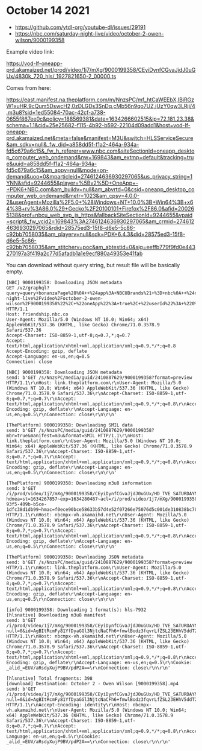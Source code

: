 # October 14 2021

- https://github.com/ytdl-org/youtube-dl/issues/29191
- https://nbc.com/saturday-night-live/video/october-2-owen-wilson/9000199358

Example video link:

<https://vod-lf-oneapp-prd.akamaized.net/prod/video/1j7/mXg/9000199358/CEyiDynfCGvaJjdJ0uGUx/4830k_720_hls/_1927821650-2_00000.ts>

Comes from here:

<https://east.manifest.na.theplatform.com/m/NnzsPC/mf_htCaWEEbX,IBiRGzW1xuHR,9cQum5DswcH2,0zDLGDs3SnDq,cMb56n9qo7UZ,jUzY0qw3LRjj/4.m3u8?sid=1ed55084-70ac-42cf-a738-0655f867ee0c&policy=188569381&date=1634266602515&ip=72.181.23.38&schema=1.1&cid=25e25682-f115-4b92-b592-22104d09add1&host=vod-lf-oneapp-prd.akamaized.net&meta=false&manifest=M3U&switch=HLSServiceSecure&am_sdkv=null&_fw_did=a858dd5f-f1a2-464a-934a-fd5c679a6c15&_fw_h_referer=www.nbc.com&siteSectionId=oneapp_desktop_computer_web_ondemand&nw=169843&am_extmp=default&tracking=true&uuid=a858dd5f-f1a2-464a-934a-fd5c679a6c15&am_appv=null&mode=on-demand&uoo=0&mparticleid=2746124636930297065&us_privacy_string=1YNN&sfid=9244655&player=%5Bv2%5D+OneApp+-+PDK6+NBC.com&am_buildv=null&am_abvrtd=0&csid=oneapp_desktop_computer_web_ondemand&metr=1023&am_cpsv=4.0.0-2&userAgent=Mozilla%2F5.0+%28Windows+NT+10.0%3B+Win64%3B+x64%3B+rv%3A86.0%29+Gecko%2F20100101+Firefox%2F86.0&afid=200265138&prof=nbcu_web_svp_js_https&fallbackSiteSectionId=9244655&vpaid=script&_fw_vcid2=169843%3A2746124636930297065&am_crmid=2746124636930297065&rdid=28575ed3-15f8-d6e5-5c86-c92bb7058035&am_playerv=null&sdk=PDK+6.4.3&did=28575ed3-15f8-d6e5-5c86-c92bb7058035&am_stitcherv=poc&am_abtestid=0&sig=eeffb779f9fd0e443270197a3f419a2c77d5afadb1a1e9ecf880a49353e41fab>

You can download without query string, but result file will be basically empty.

~~~
[NBC] 9000199358: Downloading JSON metadata
GET /v2/graphql?query=query+bonanzaPage%28%0A++%24app%3A+NBCUBrands%21+%3D+nbc%0A++%24name%3A+String%21%0A++%24oneApp%3A+Boolean%0A++%24platform%3A+SupportedPlatforms%21+%3D+web%0A++%24type%3A+EntityPageType%21+%3D+VIDEO%0A++%24userId%3A+String%21%0A%29+%7B%0A++bonanzaPage%28%0A++++app%3A+%24app%0A++++name%3A+%24name%0A++++oneApp%3A+%24oneApp%0A++++platform%3A+%24platform%0A++++type%3A+%24type%0A++++userId%3A+%24userId%0A++%29+%7B%0A++++metadata+%7B%0A++++++...+on+VideoPageData+%7B%0A++++++++description%0A++++++++episodeNumber%0A++++++++keywords%0A++++++++locked%0A++++++++mpxAccountId%0A++++++++mpxGuid%0A++++++++rating%0A++++++++resourceId%0A++++++++seasonNumber%0A++++++++secondaryTitle%0A++++++++seriesShortTitle%0A++++++%7D%0A++++%7D%0A++%7D%0A%7D&variables=%7B%22name%22%3A+%22http%3A%2F%2Fwww.nbc.com%2Fsaturday-night-live%2Fvideo%2Foctober-2-owen-wilson%2F9000199358%22%2C+%22oneApp%22%3A+true%2C+%22userId%22%3A+%220%22%7D HTTP/1.1
Host: friendship.nbc.co
User-Agent: Mozilla/5.0 (Windows NT 10.0; Win64; x64) AppleWebKit/537.36 (KHTML, like Gecko) Chrome/71.0.3578.9 Safari/537.36
Accept-Charset: ISO-8859-1,utf-8;q=0.7,*;q=0.7
Accept: text/html,application/xhtml+xml,application/xml;q=0.9,*/*;q=0.8
Accept-Encoding: gzip, deflate
Accept-Language: en-us,en;q=0.5
Connection: close

[NBC] 9000199358: Downloading JSON metadata
send: b'GET /s/NnzsPC/media/guid/2410887629/9000199358?format=preview HTTP/1.1\r\nHost: link.theplatform.com\r\nUser-Agent: Mozilla/5.0 (Windows NT 10.0; Win64; x64) AppleWebKit/537.36 (KHTML, like Gecko) Chrome/71.0.3578.9 Safari/537.36\r\nAccept-Charset: ISO-8859-1,utf-8;q=0.7,*;q=0.7\r\nAccept: text/html,application/xhtml+xml,application/xml;q=0.9,*/*;q=0.8\r\nAccept-Encoding: gzip, deflate\r\nAccept-Language: en-us,en;q=0.5\r\nConnection: close\r\n\r\n'

[ThePlatform] 9000199358: Downloading SMIL data
send: b'GET /s/NnzsPC/media/guid/2410887629/9000199358?mbr=true&manifest=m3u&format=SMIL HTTP/1.1\r\nHost: link.theplatform.com\r\nUser-Agent: Mozilla/5.0 (Windows NT 10.0; Win64; x64) AppleWebKit/537.36 (KHTML, like Gecko) Chrome/71.0.3578.9 Safari/537.36\r\nAccept-Charset: ISO-8859-1,utf-8;q=0.7,*;q=0.7\r\nAccept: text/html,application/xhtml+xml,application/xml;q=0.9,*/*;q=0.8\r\nAccept-Encoding: gzip, deflate\r\nAccept-Language: en-us,en;q=0.5\r\nConnection: close\r\n\r\n'

[ThePlatform] 9000199358: Downloading m3u8 information
send: b'GET /i/prod/video/1j7/mXg/9000199358/CEyiDynfCGvaJjdJ0uGUx/HD_TVE_SATURDAYNIGHTLIVE_10022021_V2_,185,783,483,300,86,35,0k.mp4.csmil/master.m3u8?hdnea=st=1634267857~exp=1634280487~acl=/i/prod/video/1j7/mXg/9000199358/CEyiDynfCGvaJjdJ0uGUx/HD_TVE_SATURDAYNIGHTLIVE_10022021_V2_*~id=4720ba91-93f5-409b-b5ce-1dfc38d1db99~hmac=f0ece90bce58633b57d4e52f07266e75076d5c001de310838bc78718a69f1622 HTTP/1.1\r\nHost: nbcmpx-vh.akamaihd.net\r\nUser-Agent: Mozilla/5.0 (Windows NT 10.0; Win64; x64) AppleWebKit/537.36 (KHTML, like Gecko) Chrome/71.0.3578.9 Safari/537.36\r\nAccept-Charset: ISO-8859-1,utf-8;q=0.7,*;q=0.7\r\nAccept: text/html,application/xhtml+xml,application/xml;q=0.9,*/*;q=0.8\r\nAccept-Encoding: gzip, deflate\r\nAccept-Language: en-us,en;q=0.5\r\nConnection: close\r\n\r\n'

[ThePlatform] 9000199358: Downloading JSON metadata
send: b'GET /s/NnzsPC/media/guid/2410887629/9000199358?format=preview HTTP/1.1\r\nHost: link.theplatform.com\r\nUser-Agent: Mozilla/5.0 (Windows NT 10.0; Win64; x64) AppleWebKit/537.36 (KHTML, like Gecko) Chrome/71.0.3578.9 Safari/537.36\r\nAccept-Charset: ISO-8859-1,utf-8;q=0.7,*;q=0.7\r\nAccept: text/html,application/xhtml+xml,application/xml;q=0.9,*/*;q=0.8\r\nAccept-Encoding: gzip, deflate\r\nAccept-Language: en-us,en;q=0.5\r\nConnection: close\r\n\r\n'

[info] 9000199358: Downloading 1 format(s): hls-7932
[hlsnative] Downloading m3u8 manifest
send: b'GET /i/prod/video/1j7/mXg/9000199358/CEyiDynfCGvaJjdJ0uGUx/HD_TVE_SATURDAYNIGHTLIVE_10022021_V2_,185,783,483,300,86,35,0k.mp4.csmil/index_1_av.m3u8?null=0&id=AgBItRcmFy81YfDyaGGl3NjtcNaCFh6+fmwlBodz3fqvrLfZSL23EHhV5ddT2krYepBAD1Co6TTp9w%3d%3d&hdntl=exp=1634354288~acl=%2fi%2fprod%2fvideo%2f1j7%2fmXg%2f9000199358%2fCEyiDynfCGvaJjdJ0uGUx%2fHD_TVE_SATURDAYNIGHTLIVE_10022021_V2_*~data=hdntl~hmac=b01b784a50885f78d11b4ae56632d53e51762c6fd7dc38aae3178e98d37f94a6 HTTP/1.1\r\nHost: nbcmpx-vh.akamaihd.net\r\nUser-Agent: Mozilla/5.0 (Windows NT 10.0; Win64; x64) AppleWebKit/537.36 (KHTML, like Gecko) Chrome/71.0.3578.9 Safari/537.36\r\nAccept-Charset: ISO-8859-1,utf-8;q=0.7,*;q=0.7\r\nAccept: text/html,application/xhtml+xml,application/xml;q=0.9,*/*;q=0.8\r\nAccept-Encoding: gzip, deflate\r\nAccept-Language: en-us,en;q=0.5\r\nCookie: _alid_=EUV/aRsdyXujP9BV/pdP2A==\r\nConnection: close\r\n\r\n'

[hlsnative] Total fragments: 398
[download] Destination: October 2 - Owen Wilson [9000199358].mp4
send: b'GET /i/prod/video/1j7/mXg/9000199358/CEyiDynfCGvaJjdJ0uGUx/HD_TVE_SATURDAYNIGHTLIVE_10022021_V2_,185,783,483,300,86,35,0k.mp4.csmil/segment1_1_av.ts?null=0&id=AgBItRcmFy81YfDyaGGl3NjtcNaCFh6+fmwlBodz3fqvrLfZSL23EHhV5ddT2krYepBAD1Co6TTp9w%3d%3d&hdntl=exp=1634354288~acl=/i/prod/video/1j7/mXg/9000199358/CEyiDynfCGvaJjdJ0uGUx/HD_TVE_SATURDAYNIGHTLIVE_10022021_V2_*~data=hdntl~hmac=b01b784a50885f78d11b4ae56632d53e51762c6fd7dc38aae3178e98d37f94a6 HTTP/1.1\r\nAccept-Encoding: identity\r\nHost: nbcmpx-vh.akamaihd.net\r\nUser-Agent: Mozilla/5.0 (Windows NT 10.0; Win64; x64) AppleWebKit/537.36 (KHTML, like Gecko) Chrome/71.0.3578.9 Safari/537.36\r\nAccept-Charset: ISO-8859-1,utf-8;q=0.7,*;q=0.7\r\nAccept: text/html,application/xhtml+xml,application/xml;q=0.9,*/*;q=0.8\r\nAccept-Language: en-us,en;q=0.5\r\nCookie: _alid_=EUV/aRsdyXujP9BV/pdP2A==\r\nConnection: close\r\n\r\n'
~~~
